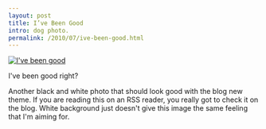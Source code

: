 ```yaml
---
layout: post
title: I’ve Been Good 
intro: dog photo. 
permalink: /2010/07/ive-been-good.html
---
```

[![I've been good][6]][7]

   [6]: http://lh4.ggpht.com/_jwSLTQWHss4/TD_pGc-juNI/AAAAAAAABTU/RVyl6bOvGGg/DSC_3450_thumb%5B2%5D.jpg?imgmax=800 (Now where is my toys!?)
   [7]: http://lh6.ggpht.com/_jwSLTQWHss4/TD_o-M5urvI/AAAAAAAABTQ/dbpvJ4zqMuw/s1600-h/DSC_3450%5B4%5D.jpg

I've been good right?

Another black and white photo that should look good with the blog new theme.
If you are reading this on an RSS reader, you really got to check it on the
blog. White background just doesn't give this image the same feeling that I'm
aiming for.